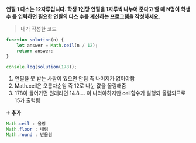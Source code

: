 **연필 1 다스는 12자루입니다. 학생 1인당 연필을 1자루씩 나누어 준다고 할 때 N명이 학생수 를 입력하면 필요한 연필의 다스 수를 계산하는 프로그램을 작성하세요.**

> 내가 작성한 코드
```javascript
function solution(n) {
    let answer = Math.ceil(n / 12);
    return answer;
}

console.log(solution(178));
```
1. 연필을 못 받는 사람이 있으면 안됨 즉 나머지가 없어야함 
2. Math.ceil은 오름차순임 즉 12로 나눈 값을 올림해줌
3. 178이 들어가면 원래라면 14.8.... 이 나와야하지만 ceil함수가 실행되 올림되므로 15가 출력됨

➕ **추가**

```javascript
Math.ceil : 올림
Math.floor : 내림
Math.round : 반올림
```